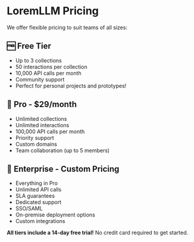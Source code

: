 # LoremLLM Pricing

We offer flexible pricing to suit teams of all sizes:

## 🆓 Free Tier
- Up to 3 collections
- 50 interactions per collection
- 10,000 API calls per month
- Community support
- Perfect for personal projects and prototypes!

## 💼 Pro - $29/month
- Unlimited collections
- Unlimited interactions
- 100,000 API calls per month
- Priority support
- Custom domains
- Team collaboration (up to 5 members)

## 🏢 Enterprise - Custom Pricing
- Everything in Pro
- Unlimited API calls
- SLA guarantees
- Dedicated support
- SSO/SAML
- On-premise deployment options
- Custom integrations

**All tiers include a 14-day free trial!** No credit card required to get started.
